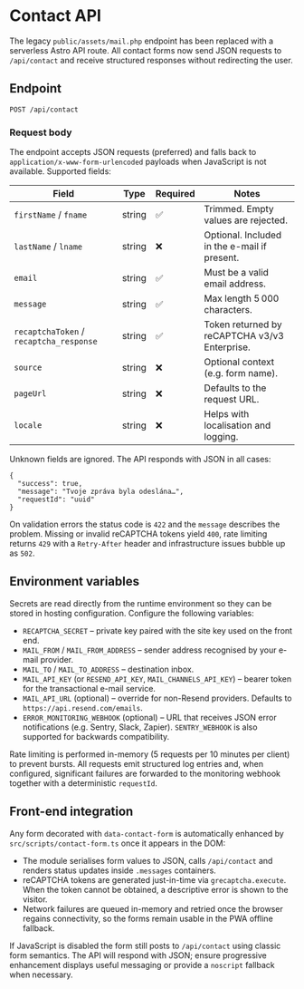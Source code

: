 # Contact API

The legacy `public/assets/mail.php` endpoint has been replaced with a serverless Astro API route. All contact forms now send JSON
requests to `/api/contact` and receive structured responses without redirecting the user.

## Endpoint

```
POST /api/contact
```

### Request body

The endpoint accepts JSON requests (preferred) and falls back to `application/x-www-form-urlencoded` payloads when JavaScript is not
available. Supported fields:

| Field            | Type     | Required | Notes                                                      |
| ---------------- | -------- | -------- | ---------------------------------------------------------- |
| `firstName` / `fname` | string | ✅       | Trimmed. Empty values are rejected.                        |
| `lastName` / `lname`  | string | ❌       | Optional. Included in the e-mail if present.               |
| `email`          | string   | ✅       | Must be a valid email address.                             |
| `message`        | string   | ✅       | Max length 5 000 characters.                               |
| `recaptchaToken` / `recaptcha_response` | string | ✅ | Token returned by reCAPTCHA v3/v3 Enterprise.              |
| `source`         | string   | ❌       | Optional context (e.g. form name).                         |
| `pageUrl`        | string   | ❌       | Defaults to the request URL.                               |
| `locale`         | string   | ❌       | Helps with localisation and logging.                       |

Unknown fields are ignored. The API responds with JSON in all cases:

```
{
  "success": true,
  "message": "Tvoje zpráva byla odeslána…",
  "requestId": "uuid"
}
```

On validation errors the status code is `422` and the `message` describes the problem. Missing or invalid reCAPTCHA tokens yield
`400`, rate limiting returns `429` with a `Retry-After` header and infrastructure issues bubble up as `502`.

## Environment variables

Secrets are read directly from the runtime environment so they can be stored in hosting configuration. Configure the following variables:

- `RECAPTCHA_SECRET` – private key paired with the site key used on the front end.
- `MAIL_FROM` / `MAIL_FROM_ADDRESS` – sender address recognised by your e-mail provider.
- `MAIL_TO` / `MAIL_TO_ADDRESS` – destination inbox.
- `MAIL_API_KEY` (or `RESEND_API_KEY`, `MAIL_CHANNELS_API_KEY`) – bearer token for the transactional e-mail service.
- `MAIL_API_URL` (optional) – override for non-Resend providers. Defaults to `https://api.resend.com/emails`.
- `ERROR_MONITORING_WEBHOOK` (optional) – URL that receives JSON error notifications (e.g. Sentry, Slack, Zapier). `SENTRY_WEBHOOK`
  is also supported for backwards compatibility.

Rate limiting is performed in-memory (5 requests per 10 minutes per client) to prevent bursts. All requests emit structured log
entries and, when configured, significant failures are forwarded to the monitoring webhook together with a deterministic
`requestId`.

## Front-end integration

Any form decorated with `data-contact-form` is automatically enhanced by `src/scripts/contact-form.ts` once it appears in the DOM:

- The module serialises form values to JSON, calls `/api/contact` and renders status updates inside `.messages` containers.
- reCAPTCHA tokens are generated just-in-time via `grecaptcha.execute`. When the token cannot be obtained, a descriptive error is
  shown to the visitor.
- Network failures are queued in-memory and retried once the browser regains connectivity, so the forms remain usable in the PWA
  offline fallback.

If JavaScript is disabled the form still posts to `/api/contact` using classic form semantics. The API will respond with JSON; ensure
progressive enhancement displays useful messaging or provide a `noscript` fallback when necessary.
